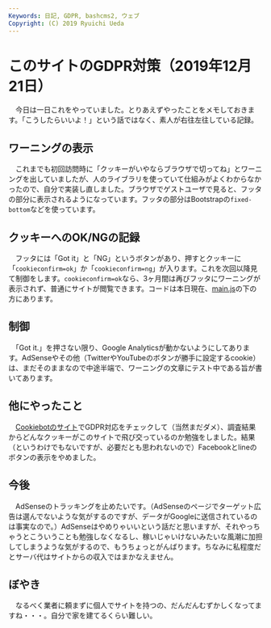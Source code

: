 ```yaml
---
Keywords: 日記, GDPR, bashcms2, ウェブ
Copyright: (C) 2019 Ryuichi Ueda
---
```


# このサイトのGDPR対策（2019年12月21日）


　今日は一日これをやっていました。とりあえずやったことをメモしておきます。「こうしたらいいよ！」という話ではなく、素人が右往左往している記録。


## ワーニングの表示

　これまでも初回訪問時に「クッキーがいやならブラウザで切ってね」とワーニングを出していましたが、人のライブラリを使っていて仕組みがよくわからなかったので、自分で実装し直しました。ブラウザでゲストユーザで見ると、フッタの部分に表示されるようになっています。フッタの部分はBootstrapの`fixed-bottom`などを使っています。

## クッキーへのOK/NGの記録

　フッタには「Got it」と「NG」というボタンがあり、押すとクッキーに「`cookieconfirm=ok`」か「`cookieconfirm=ng`」が入ります。これを次回以降見て制御をします。`cookieconfirm=ok`なら、3ヶ月間は再びフッタにワーニングが表示されず、普通にサイトが閲覧できます。コードは本日現在、[main.js](https://b.ueda.tech/bsview/main.js)の下の方にあります。

## 制御

　「Got it.」を押さない限り、Google Analyticsが動かないようにしてあります。AdSenseやその他（TwitterやYouTubeのボタンが勝手に設定するcookie）は、まだそのままなので中途半端で、ワーニングの文章にテスト中である旨が書いてあります。


## 他にやったこと

　[Cookiebotのサイト](https://www.cookiebot.com/en/)でGDPR対応をチェックして（当然まだダメ）、調査結果からどんなクッキーがこのサイトで飛び交っているのか勉強をしました。結果（というわけでもないですが、必要だとも思われないので）Facebookとlineのボタンの表示をやめました。


## 今後

　AdSenseのトラッキングを止めたいです。（AdSenseのページでターゲット広告は選んでないような気がするのですが、データがGoogleに送信されているのは事実なので。）AdSenseはやめりゃいいという話だと思いますが、それやっちゃうとこういうことも勉強しなくなるし、稼いじゃいけないみたいな風潮に加担してしまうような気がするので、もうちょっとがんばります。ちなみに私程度だとサーバ代はサイトからの収入ではまかなえません。


## ぼやき

　なるべく業者に頼まずに個人でサイトを持つの、だんだんむずかしくなってますね・・・。自分で家を建てるくらい難しい。


